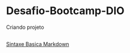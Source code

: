 # Desafio-Bootcamp-DIO
Criando projeto 

##
[Sintaxe Basica Markdown](https://www.mardowguide.org/basic-syntax/)
